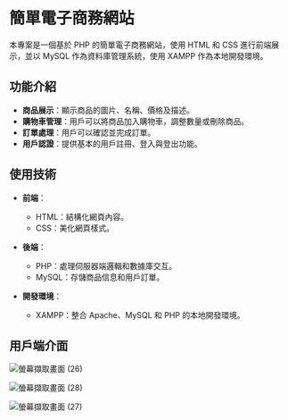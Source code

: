 # 簡單電子商務網站

本專案是一個基於 PHP 的簡單電子商務網站，使用 HTML 和 CSS 進行前端展示，並以 MySQL 作為資料庫管理系統，使用 XAMPP 作為本地開發環境。

## 功能介紹

- **商品展示**：顯示商品的圖片、名稱、價格及描述。
- **購物車管理**：用戶可以將商品加入購物車，調整數量或刪除商品。
- **訂單處理**：用戶可以確認並完成訂單。
- **用戶認證**：提供基本的用戶註冊、登入與登出功能。

## 使用技術

- **前端**：
  - HTML：結構化網頁內容。
  - CSS：美化網頁樣式。
  
- **後端**：
  - PHP：處理伺服器端邏輯和數據庫交互。
  - MySQL：存儲商品信息和用戶訂單。
  
- **開發環境**：
  - XAMPP：整合 Apache、MySQL 和 PHP 的本地開發環境。

## 用戶端介面
![螢幕擷取畫面 (26)](https://github.com/user-attachments/assets/ac16b143-e2da-4a08-af9f-0dc16e4936d4)


![螢幕擷取畫面 (28)](https://github.com/user-attachments/assets/f947955a-af3c-408b-b138-36cc9f8043ed)


![螢幕擷取畫面 (27)](https://github.com/user-attachments/assets/0b846da1-326e-4856-953f-c9f6d2fd05e8)


